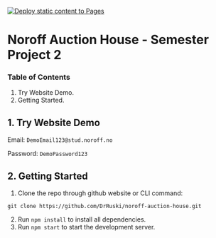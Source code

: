 [![Deploy static content to Pages](https://github.com/DrRuski/noroff-auction-house/actions/workflows/deploy_website.yml/badge.svg)](https://github.com/DrRuski/noroff-auction-house/actions/workflows/deploy_website.yml)

# Noroff Auction House - Semester Project 2

### Table of Contents

1. Try Website Demo.
2. Getting Started.

## 1. Try Website Demo

Email:
`DemoEmail123@stud.noroff.no`

Password:
`DemoPassword123`

## 2. Getting Started

1. Clone the repo through github website or CLI command:

```
git clone https://github.com/DrRuski/noroff-auction-house.git
```

2. Run `npm install` to install all dependencies.
3. Run `npm start` to start the development server.
